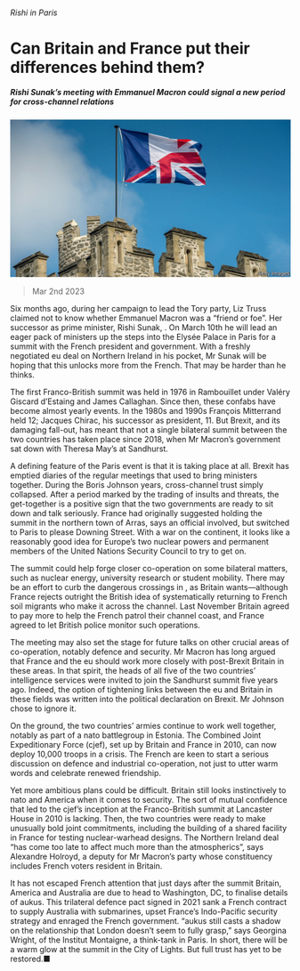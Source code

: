 ###### Rishi in Paris

# Can Britain and France put their differences behind them? 

##### Rishi Sunak’s meeting with Emmanuel Macron could signal a new period for cross-channel relations 

![image](images/20230304_BRP502.jpg) 

> Mar 2nd 2023 

Six months ago, during her campaign to lead the Tory party, Liz Truss claimed not to know whether Emmanuel Macron was a “friend or foe”. Her successor as prime minister, Rishi Sunak, . On March 10th he will lead an eager pack of ministers up the steps into the Elysée Palace in Paris for a summit with the French president and government. With a freshly negotiated eu deal on Northern Ireland in his pocket, Mr Sunak will be hoping that this unlocks more from the French. That may be harder than he thinks.

The first Franco-British summit was held in 1976 in Rambouillet under Valéry Giscard d’Estaing and James Callaghan. Since then, these confabs have become almost yearly events. In the 1980s and 1990s François Mitterrand held 12; Jacques Chirac, his successor as president, 11. But Brexit, and its damaging fall-out, has meant that not a single bilateral summit between the two countries has taken place since 2018, when Mr Macron’s government sat down with Theresa May’s at Sandhurst.

A defining feature of the Paris event is that it is taking place at all. Brexit has emptied diaries of the regular meetings that used to bring ministers together. During the Boris Johnson years, cross-channel trust simply collapsed. After a period marked by the trading of insults and threats, the get-together is a positive sign that the two governments are ready to sit down and talk seriously. France had originally suggested holding the summit in the northern town of Arras, says an official involved, but switched to Paris to please Downing Street. With a war on the continent, it looks like a reasonably good idea for Europe’s two nuclear powers and permanent members of the United Nations Security Council to try to get on. 

The summit could help forge closer co-operation on some bilateral matters, such as nuclear energy, university research or student mobility. There may be an effort to curb the dangerous crossings in , as Britain wants—although France rejects outright the British idea of systematically returning to French soil migrants who make it across the channel. Last November Britain agreed to pay more to help the French patrol their channel coast, and France agreed to let British police monitor such operations. 

The meeting may also set the stage for future talks on other crucial areas of co-operation, notably defence and security. Mr Macron has long argued that France and the eu should work more closely with post-Brexit Britain in these areas. In that spirit, the heads of all five of the two countries’ intelligence services were invited to join the Sandhurst summit five years ago. Indeed, the option of tightening links between the eu and Britain in these fields was written into the political declaration on Brexit. Mr Johnson chose to ignore it. 

On the ground, the two countries’ armies continue to work well together, notably as part of a nato battlegroup in Estonia. The Combined Joint Expeditionary Force (cjef), set up by Britain and France in 2010, can now deploy 10,000 troops in a crisis. The French are keen to start a serious discussion on defence and industrial co-operation, not just to utter warm words and celebrate renewed friendship. 

Yet more ambitious plans could be difficult. Britain still looks instinctively to nato and America when it comes to security. The sort of mutual confidence that led to the cjef’s inception at the Franco-British summit at Lancaster House in 2010 is lacking. Then, the two countries were ready to make unusually bold joint commitments, including the building of a shared facility in France for testing nuclear-warhead designs. The Northern Ireland deal “has come too late to affect much more than the atmospherics”, says Alexandre Holroyd, a deputy for Mr Macron’s party whose constituency includes French voters resident in Britain. 

It has not escaped French attention that just days after the summit Britain, America and Australia are due to head to Washington, DC, to finalise details of aukus. This trilateral defence pact signed in 2021 sank a French contract to supply Australia with submarines, upset France’s Indo-Pacific security strategy and enraged the French government. “aukus still casts a shadow on the relationship that London doesn’t seem to fully grasp,” says Georgina Wright, of the Institut Montaigne, a think-tank in Paris. In short, there will be a warm glow at the summit in the City of Lights. But full trust has yet to be restored.■


